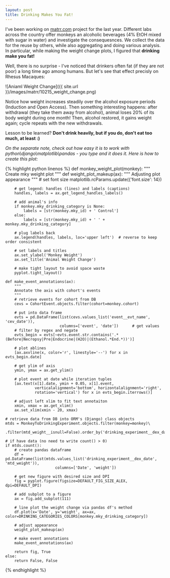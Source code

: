 ```yaml
---
layout: post
title: Drinking Makes You Fat!
---
```

I've been working on [matrr.com](http://matrr.com/) project for the last year. Different labs across the country offer monkeys an alcoholic beverages (4% EtOH mixed with sugar in water) and investigate the consequesnces. We collect the data for the reuse by others, while also aggregating and doing various analysis. 
In particular, while making the weight change plots, I figured that **drinking make you fat!**

Well, there is no surprise - I've noticed that drinkers often fat (if they are not poor) a long time ago among humans. But let's see that effect precisly on Rhesus Macaques:

![Aniaml Weight Change]({{ site.url }}/images/matrr/10215_weight_change.png)

Notice how weight increases steadily over the alcohol exposure periods (Induction and Open Access). Then something interesting happens: after withdrawal (they take them away from alcohol), animal loses 20% of its body weight during one month! Then, alcohol restored, it gains weight again; cycle repeats with the new withdrawals. 

Lesson to be learned? **Don't drink heavily, but if you do, don't eat too much, at least :)**

*On the separate note, check out how easy it is to work with python\django\matplotlib\pandas - you type and it does it. Here is how to create this plot:*

{% highlight python linenos %}
def monkey_weight_plot(monkey):
    """
    Create mky weight plot
    """
    def weight_plot_makeup(ax):
        """
         Adjusting plot appearance
        """
        # set font size
        matplotlib.rcParams.update({'font.size': 14})

        # get legend: handles (lines) and labels (captions)
        handles, labels = ax.get_legend_handles_labels()

        # add animal's info
        if monkey.mky_drinking_category is None:
            labels = [str(monkey.mky_id) + ' Control']
        else:
            labels = [str(monkey.mky_id) + ' ' + monkey.mky_drinking_category]

        # plug labels back
        ax.legend(handles, labels, loc='upper left')  # reverse to keep order consistent

        # set labels and titles
        ax.set_ylabel('Monkey Weight')
        ax.set_title('Animal Weight Change')

        # make tight layout to avoid space waste
        pyplot.tight_layout()

    def make_event_annotations(ax):
        """
        Annotate the axis with cohort's events
        """
        # retrieve events for cohort from DB
        cevs = CohortEvent.objects.filter(cohort=monkey.cohort)

        # put into data frame
        evts = pd.DataFrame(list(cevs.values_list('event__evt_name', 'cev_date')),
                            columns=['event', 'date'])      # get values
        # filter by regex and negate
        evts_begin = evts[~evts.event.str.contains('.*(Before|Necropsy|Pre|Endocrine|(H2O)|(Ethanol.*End.*))')]

        # plot ablines
        [ax.axvline(x, color='r', linestyle='--') for x in evts_begin.date]

        # get ylim of axis
        ymin, ymax = ax.get_ylim()

        # plot event at date while iteration tuples
        [ax.text(x[1].date, ymin + 0.05, x[1].event,
                 verticalalignment='bottom', horizontalalignment='right',
                 rotation='vertical') for x in evts_begin.iterrows()]

        # adjust left xlim to fit text annotaiton
        xmin, xmax = ax.get_xlim()
        ax.set_xlim(xmin - 20, xmax)

    # retrieve data from DB into ORM's (Django) class objects
    mtds = MonkeyToDrinkingExperiment.objects.filter(monkey=monkey)\
        .filter(mtd_weight__isnull=False).order_by('drinking_experiment__dex_date')

    # if have data (no need to write count() > 0)
    if mtds.count():
        # create pandas dataframe
        df = pd.DataFrame(list(mtds.values_list('drinking_experiment__dex_date', 'mtd_weight')),
                          columns=['Date', 'weight'])

        # get new figure with desired size and DPI
        fig = pyplot.figure(figsize=DEFAULT_FIG_SIZE_ALEX, dpi=DEFAULT_DPI)

        # add subplot to a figure
        ax = fig.add_subplot(111)

        # line plot the weight change via pandas df's method
        df.plot(x='Date', y='weight', ax=ax, color=DRINKING_CATEGORIES_COLORS[monkey.mky_drinking_category])

        # adjust appearance
        weight_plot_makeup(ax)

        # make event annotations
        make_event_annotations(ax)

        return fig, True
    else:
        return False, False
{% endhighlight %}

